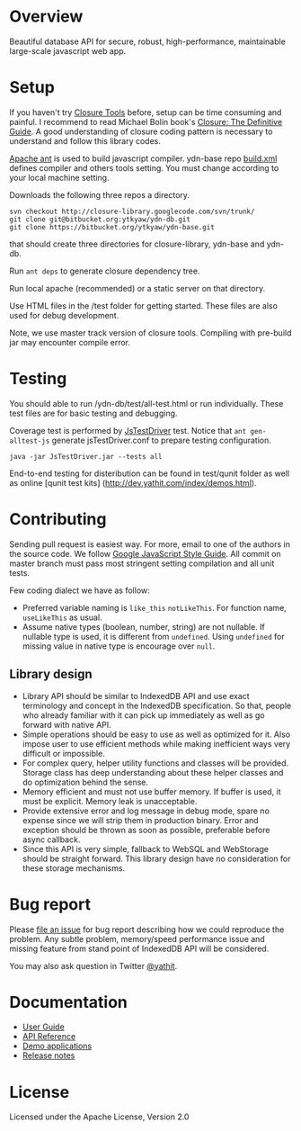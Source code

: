 # Overview #

Beautiful database API for secure, robust, high-performance,
maintainable large-scale javascript web app.

# Setup #

If you haven't try [Closure Tools](https://developers.google.com/closure/) before,
setup can be time consuming and painful. I recommend to read
Michael Bolin book's [Closure: The Definitive Guide](http://shop.oreilly.com/product/0636920001416.do).
A good understanding of closure coding pattern is necessary to understand and
follow this library codes.

[Apache ant](http://ant.apache.org/) is used to build javascript compiler. ydn-base repo
[build.xml](https://bitbucket.org/ytkyaw/ydn-base/raw/master/build.xml) defines compiler
and others tools setting. You must change according to your local machine setting.

Downloads the following three repos a directory.

    svn checkout http://closure-library.googlecode.com/svn/trunk/
    git clone git@bitbucket.org:ytkyaw/ydn-db.git
    git clone https://bitbucket.org/ytkyaw/ydn-base.git

that should create three directories for closure-library, ydn-base and ydn-db.

Run `ant deps` to generate closure dependency tree.

Run local apache (recommended) or a static server on that directory.

Use HTML files in the /test folder for getting started. These files are also
used for debug development.

Note, we use master track version of closure tools. Compiling with pre-build jar
may encounter compile error.


# Testing #

You should able to run /ydn-db/test/all-test.html or run individually. These
test files are for basic testing and debugging.

Coverage test is performed by [JsTestDriver](http://code.google.com/p/js-test-driver/)
test. Notice that `ant gen-alltest-js` generate jsTestDriver.conf to prepare testing
configuration.

    java -jar JsTestDriver.jar --tests all

End-to-end testing for disteribution can be found in test/qunit folder as well
 as online [qunit test kits] (http://dev.yathit.com/index/demos.html).


# Contributing #

Sending pull request is easiest way. For more, email to one of the authors in
the source code.
We follow [Google JavaScript Style Guide](http://google-styleguide.googlecode.com/svn/trunk/javascriptguide.xml).
All commit on master branch must pass most stringent setting compilation and all unit tests.

Few coding dialect we have as follow:

* Preferred variable naming is `like_this` `notLikeThis`. For function name, `useLikeThis` as usual.
* Assume native types (boolean, number, string) are not nullable. If nullable type is used,
it is different from `undefined`. Using `undefined` for missing value in native type
is encourage over `null`.


## Library design ##

* Library API should be similar to IndexedDB API and use exact
terminology and concept in the IndexedDB specification. So that, people
 who already familiar with it can pick up immediately as well as go forward
 with native API.
* Simple operations should be easy to use as well as optimized for it.
Also impose user to use efficient
methods while making inefficient ways very difficult or impossible.
* For complex query, helper utility functions and classes will be provided.
Storage class has deep understanding about these helper classes and do
optimization behind the sense.
* Memory efficient and must not use buffer memory. If buffer is used, it must
 be explicit. Memory leak is unacceptable.
* Provide extensive error and log message in debug mode, spare no expense since
 we will strip them in production binary. Error and exception should be
thrown as soon as possible, preferable before async callback.
* Since this API is very simple, fallback to WebSQL and WebStorage should
be straight forward. This library design have no consideration for these
storage mechanisms.


# Bug report #

Please [file an issue](https://bitbucket.org/ytkyaw/ydn-db/issues/new) for bug
report describing how we could reproduce the problem. Any subtle problem,
memory/speed performance issue and missing feature from stand point of IndexedDB
API will be considered.

You may also ask question in Twitter [@yathit](https://twitter.com/yathit).


# Documentation #

* [User Guide](http://dev.yathit.com/ydn-db/getting-started.html)
* [API Reference](http://dev.yathit.com/api-reference/ydn-db/storage.html)
* [Demo applications](http://dev.yathit.com/index/demos.html)
* [Release notes](https://bitbucket.org/ytkyaw/ydn-db/wiki/Release_notes)


# License #
Licensed under the Apache License, Version 2.0